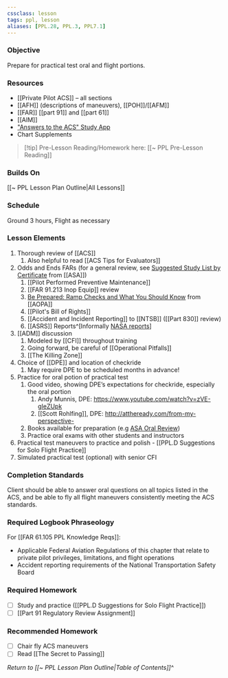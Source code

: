 ```yaml
---
cssclass: lesson
tags: ppl, lesson
aliases: [PPL.28, PPL.3, PPL7.1]
---
```

### Objective
Prepare for practical test oral and flight portions.

### Resources
- [[Private Pilot ACS]] – all sections
- [[AFH]] (descriptions of maneuvers), [[POH]]/[[AFM]]
- [[FAR]] [[part 91]] and [[part 61]]
- [[AIM]]
- ["Answers to the ACS" Study App](https://answerstotheacs.com/pages/private.php)
- Chart Supplements

> [!tip] Pre-Lesson Reading/Homework here: [[~ PPL Pre-Lesson Reading]]

### Builds On
[[~ PPL Lesson Plan Outline|All Lessons]]

### Schedule
Ground 3 hours, Flight as necessary

### Lesson Elements
1. Thorough review of [[ACS]]
	1. Also helpful to read [[ACS Tips for Evaluators]]
2. Odds and Ends FARs (for a general review, see [Suggested Study List by Certificate](https://asa2fly.com/content/reader-resources/FARAIM/2025-ASA%20Study%20by%20Certificate.pdf) from [[ASA]])
	1. [[Pilot Performed Preventive Maintenance]]
	2. [[FAR 91.213 Inop Equip]] review
	3. [Be Prepared: Ramp Checks and What You Should Know](https://pilot-protection-services.aopa.org/news/2019/june/01/be-prepared-ramp-checks-and-what-you-should-know) from [[AOPA]]
	4. [[Pilot's Bill of Rights]]
	5. [[Accident and Incident Reporting]] to [[NTSB]] ([[Part 830]] review)
	6. [[ASRS]] Reports^[Informally [NASA reports](https://asrs.arc.nasa.gov)]
3. [[ADM]] discussion
	1. Modeled by [[CFI]] throughout training
	2. Going forward, be careful of [[Operational Pitfalls]]
	3. [[The Killing Zone]]
4. Choice of [[DPE]] and location of checkride
	1. May require DPE to be scheduled months in advance!
5. Practice for oral potion of practical test
	1. Good video, showing DPE’s expectations for checkride, especially the oral portion
		1. Andy Munnis, DPE: https://www.youtube.com/watch?v=zVE-gIeZUpk
		2. [[Scott Rohlfing]], DPE: http://attheready.com/from-my-perspective-
	3. Books available for preparation (e.g [ASA Oral Review](https://www.amazon.com/Private-Pilot-Oral-Exam-Guide/dp/164425302X/))
	4. Practice oral exams with other students and instructors
6. Practical test maneuvers to practice and polish - [[PPL.D Suggestions for Solo Flight Practice]]
7. Simulated practical test (optional) with senior CFI

### Completion Standards
Client should be able to answer oral questions on all topics listed in the ACS, and be able to fly all flight maneuvers consistently meeting the ACS standards.

### Required Logbook Phraseology
For [[FAR 61.105 PPL Knowledge Reqs]]:
- Applicable Federal Aviation Regulations of this chapter that relate to private pilot privileges, limitations, and flight operations
- Accident reporting requirements of the National Transportation Safety Board

### Required Homework
- [ ] Study and practice ([[PPL.D Suggestions for Solo Flight Practice]])
- [ ] [[Part 91 Regulatory Review Assignment]]

### Recommended Homework 
- [ ] Chair fly ACS maneuvers
- [ ] Read [[The Secret to Passing]]

*Return to [[~ PPL Lesson Plan Outline|Table of Contents]]^*
